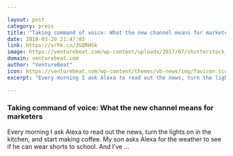 ```yaml
---

layout: post
category: press
title: "Taking command of voice: What the new channel means for marketers"
date: 2018-03-20 21:47:03
link: https://vrhk.co/2GQRHSk
image: https://venturebeat.com/wp-content/uploads/2017/07/shutterstock_646544761_1200.jpg?fit=1200%2C675&strip=all
domain: venturebeat.com
author: "VentureBeat"
icon: https://venturebeat.com/wp-content/themes/vb-news/img/favicon.ico
excerpt: "Every morning I ask Alexa to read out the news, turn the lights on in the kitchen, and start making coffee. My son asks Alexa for the weather to see if he can wear shorts to school. And I’ve …"

---
```


### Taking command of voice: What the new channel means for marketers

Every morning I ask Alexa to read out the news, turn the lights on in the kitchen, and start making coffee. My son asks Alexa for the weather to see if he can wear shorts to school. And I’ve …